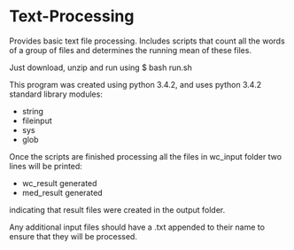 # Text-Processing
Provides basic text file processing. 
Includes scripts that count all the words of a group of files and determines the running mean of these files.

Just download, unzip and run using $ bash run.sh

This program was created using python 3.4.2,
and uses python 3.4.2 standard library modules:

- string
- fileinput
- sys
- glob

Once the scripts are finished processing all the files in
wc_input folder two lines will be printed:

- wc_result generated
- med_result generated

indicating that result files were created in the output folder.

Any additional input files should have a .txt appended to their name to ensure that they will be processed.



